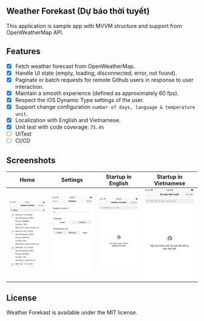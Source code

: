 ## Weather Forekast (Dự báo thời tuyết)
This application is sample app with MVVM structure and support from OpenWeatherMap API.

## Features
 - [x] Fetch weather forecast from OpenWeatherMap.
 - [x] Handle UI state (empty, loading, disconnected, error, not found).
 - [x] Paginate or batch requests for remote Github users in response to user interaction.
 - [x] Maintain a smooth experience (defined as approximately 60 fps).
 - [x] Respect the iOS Dynamic Type settings of the user.
 - [x] Support change configuration `number of days, language & temperature unit`.
 - [x] Localization with English and Vietnamese.
 - [x] Unit test with code coverage: `75.4%`
 - [ ] UITest
 - [ ] CI/CD

## Screenshots
| Home  | Settings | Startup in English | Startup in Vietnamese |
| ------------- | ------------- | ------------- | ------------- |
| ![Home](./Screenshots/home.png) | ![Settings](./Screenshots/settings.png) | ![Home English](./Screenshots/home-en.png) | ![Home Vietnamese](./Screenshots/home-vi.png) |

## License
Weather Forekast is available under the MIT license.